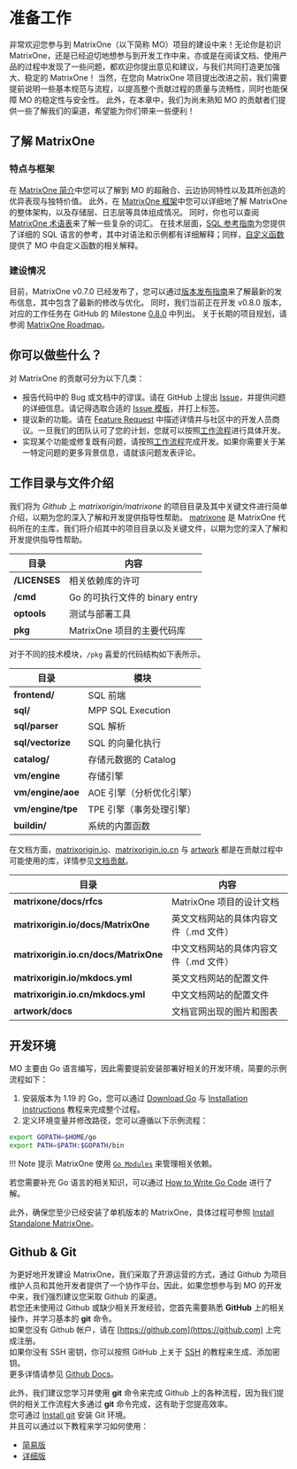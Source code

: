 # **准备工作**

非常欢迎您参与到 MatrixOne（以下简称 MO）项目的建设中来！无论你是初识 MatrixOne，还是已经迫切地想参与到开发工作中来，亦或是在阅读文档、使用产品的过程中发现了一些问题，都欢迎你提出意见和建议，与我们共同打造更加强大、稳定的 MatrixOne！
当然，在您向 MatrixOne 项目提出改进之前，我们需要提前说明一些基本规范与流程，以提高整个贡献过程的质量与流畅性，同时也能保障 MO 的稳定性与安全性。
此外，在本章中，我们为尚未熟知 MO 的贡献者们提供一些了解我们的渠道，希望能为你们带来一些便利！

## **了解 MatrixOne**

### 特点与框架

在 [MatrixOne 简介](./../../Overview/matrixone-introduction.md)中您可以了解到 MO 的超融合、云边协同特性以及其所创造的优异表现与独特价值。
此外，在 [MatrixOne 框架](./../../Overview/matrixone-architecture-design.md)中您可以详细地了解 MatrixOne 的整体架构，以及存储层、日志层等具体组成情况。
同时，你也可以查阅 [MatrixOne 术语表](../../Glossary/glossary.md)来了解一些复杂的词汇。
在技术层面，[SQL 参考指南](./../../Reference/SQL-Reference/Data-Definition-Language/create-database.md)为您提供了详细的 SQL 语言的参考，其中对语法和示例都有详细解释；同样，[自定义函数](./../../Reference/Builtin-Functions/Mathematical/abs.md)提供了 MO 中自定义函数的相关解释。

### 建设情况

目前，MatrixOne v0.7.0 已经发布了，您可以通过[版本发布指南](./../../Release-Notes/v0.7.0.md)来了解最新的发布信息，其中包含了最新的修改与优化。
同时，我们当前正在开发 v0.8.0 版本，对应的工作任务在 GitHub 的 Milestone [0.8.0](https://github.com/matrixorigin/matrixone/milestone/10) 中列出。
关于长期的项目规划，请参阅 [MatrixOne Roadmap](https://github.com/matrixorigin/matrixone/issues/613)。

## **你可以做些什么？**

对 MatrixOne 的贡献可分为以下几类：

* 报告代码中的 Bug 或文档中的谬误。请在 GitHub 上提出 [Issue](https://github.com/matrixorigin/matrixone/issues/new/choose)，并提供问题的详细信息。请记得选取合适的 [Issue 模板](report-an-issue.md)，并打上标签。
* 提议新的功能。请在 [Feature Request](https://github.com/matrixorigin/matrixone/issues/new/choose) 中描述详情并与社区中的开发人员商议。一旦我们的团队认可了您的计划，您就可以按照[工作流程](contribute-code.md#workflow)进行具体开发。
* 实现某个功能或修复既有问题，请按照[工作流程](contribute-code.md#workflow)完成开发。如果你需要关于某一特定问题的更多背景信息，请就该问题发表评论。

## **工作目录与文件介绍**

我们将为 *Github* 上 *matrixorigin/matrixone* 的项目目录及其中关键文件进行简单介绍，以期为您的深入了解和开发提供指导性帮助。
[matrixone](https://github.com/matrixorigin/matrixone) 是 MatrixOne 代码所在的主库，我们将介绍其中的项目目录以及关键文件，以期为您的深入了解和开发提供指导性帮助。

| 目录              | 内容                                                  |
| ------------------------------ | ------------------------------------------------------------ |
| **/LICENSES** | 相关依赖库的许可 |
| **/cmd** | Go 的可执行文件的 binary entry|
| **optools** | 测试与部署工具 |
| **pkg** | MatrixOne 项目的主要代码库  |

对于不同的技术模块，`/pkg` 喜爱的代码结构如下表所示。

| 目录            | 模块    |
| ------------------------------ | ------------------------------------------------------------ |
| **frontend/** | SQL 前端|
| **sql/** | MPP SQL Execution  |
| **sql/parser** | SQL 解析 |
| **sql/vectorize** | SQL 的向量化执行 <!--这个也没有了，潇哥帮忙看看这里改成什么喜欢的代码文件夹-->  |
| **catalog/** | 存储元数据的 Catalog |
| **vm/engine** |存储引擎 |
| **vm/engine/aoe** |  AOE 引擎（分析优化引擎）<!--潇哥帮忙看看这里改成什么喜欢的代码文件夹--> |
| **vm/engine/tpe** |  TPE 引擎（事务处理引擎） <!--潇哥帮忙看看这里改成什么喜欢的代码文件夹-->  |
| **buildin/** |  系统的内置函数 <!--这个也没有了，潇哥帮忙看看这里改成什么喜欢的代码文件夹-->|

在文档方面，[matrixorigin.io](https://github.com/matrixorigin/matrixorigin.io)、[matrixorigin.io.cn](https://github.com/matrixorigin/matrixorigin.io.cn) 与 [artwork](https://github.com/matrixorigin/artwork) 都是在贡献过程中可能使用的库，详情参见[文档贡献](contribute-documentation.md)。

| 目录              | 内容                                                  |
| ------------------------------ | ------------------------------------------------------------ |
| **matrixone/docs/rfcs** |MatrixOne 项目的设计文档|
| **matrixorigin.io/docs/MatrixOne** | 英文文档网站的具体内容文件（.md 文件）  |
| **matrixorigin.io.cn/docs/MatrixOne** | 中文文档网站的具体内容文件（.md 文件）  |
| **matrixorigin.io/mkdocs.yml** | 英文文档网站的配置文件 |
| **matrixorigin.io.cn/mkdocs.yml** | 中文文档网站的配置文件 |
| **artwork/docs** | 文档官网出现的图片和图表|

## **开发环境**  

MO 主要由 Go 语言编写，因此需要提前安装部署好相关的开发环境，简要的示例流程如下：

1. 安装版本为 1.19 的 Go，您可以通过 [Download Go](https://go.dev/dl/) 与 [Installation instructions](https://go.dev/doc/install) 教程来完成整个过程。
2. 定义环境变量并修改路径，您可以遵循以下示例流程：

```sh
export GOPATH=$HOME/go  
export PATH=$PATH:$GOPATH/bin
```

!!! Note 提示
    MatrixOne 使用 [`Go Modules`](https://github.com/golang/go/wiki/Modules) 来管理相关依赖。

若您需要补充 Go 语言的相关知识，可以通过 [How to Write Go Code](http://golang.org/doc/code.html) 进行了解。

此外，确保您至少已经安装了单机版本的 MatrixOne，具体过程可参照 [Install Standalone MatrixOne](./../../Get-Started/install-standalone-matrixone.md)。

## **Github & Git**

为更好地开发建设 MatrixOne，我们采取了开源运营的方式，通过 Github 为项目维护人员和其他开发者提供了一个协作平台。因此，如果您想参与到 MO 的开发中来，我们强烈建议您采取 Github 的渠道。  
若您还未使用过 Github 或缺少相关开发经验，您首先需要熟悉 **GitHub** 上的相关操作，并学习基本的 **git** 命令。  
如果您没有 Github 帐户，请在 [https://github.com](https://github.com) 上完成注册。  
如果你没有 SSH 密钥，你可以按照 GitHub 上关于 [SSH](https://docs.github.com/en/authentication/connecting-to-github-with-ssh/about-ssh) 的教程来生成、添加密钥。  
更多详情请参见 [Github Docs](https://docs.github.com/en)。

此外，我们建议您学习并使用 **git** 命令来完成 Github 上的各种流程，因为我们提供的相关工作流程大多通过 **git** 命令完成，这有助于您提高效率。  
您可通过 [Install git](http://git-scm.com/downloads) 安装 Git 环境。  
并且可以通过以下教程来学习如何使用：

* [简易版](https://education.github.com/git-cheat-sheet-education.pdf)
* [详细版](https://git-scm.com/book/en/v2)

